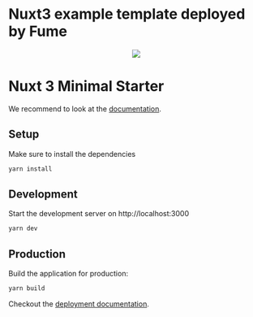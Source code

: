 # Nuxt3 example template deployed by Fume

<p align="center">
  <img src="https://raw.githubusercontent.com/acidjazz/laranuxt/master/client/static/laranuxt.png" />
</p>

# Nuxt 3 Minimal Starter

We recommend to look at the [documentation](https://v3.nuxtjs.org).

## Setup

Make sure to install the dependencies

```bash
yarn install
```

## Development

Start the development server on http://localhost:3000

```bash
yarn dev
```

## Production

Build the application for production:

```bash
yarn build
```

Checkout the [deployment documentation](https://v3.nuxtjs.org/docs/deployment).
